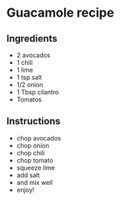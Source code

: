 # Guacamole recipe


## Ingredients

- 2 avocados
- 1 chili
- 1 lime
- 1 tsp salt
- 1/2 onion
- 1 Tbsp cilantro
- Tomatos


## Instructions

- chop avocados
- chop onion
- chop chili
- chop tomato
- squeeze lime
- add salt
- and mix well
- enjoy!
